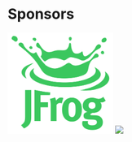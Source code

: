 # Sponsors

<img src="images/jfrog.png" style="border: none; background-color: white; height: 200px" />

<img src="images/logic2020.png" style="border: none; background-color: white; height: 200px" />
